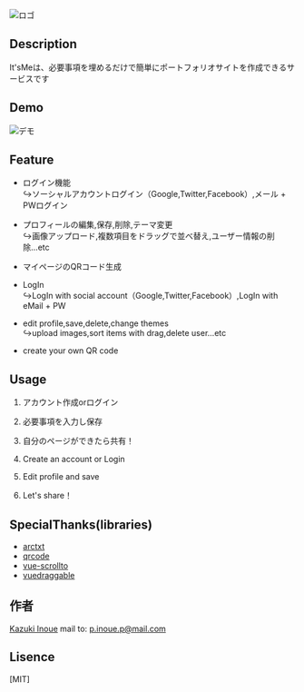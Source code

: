 ![ロゴ](https://firebasestorage.googleapis.com/v0/b/profs-941da.appspot.com/o/images%2Fezgif.com-resize.png?alt=media&token=c8494a8c-c9ca-42b8-bdef-5d9ac31aac35)

## Description

It'sMeは、必要事項を埋めるだけで簡単にポートフォリオサイトを作成できるサービスです

## Demo

![デモ](https://firebasestorage.googleapis.com/v0/b/profs-941da.appspot.com/o/images%2Fdemo2.gif?alt=media&token=8fddeaa8-90c5-407b-91e9-fd1bb535a184)

## Feature

- ログイン機能  
↪︎ソーシャルアカウントログイン（Google,Twitter,Facebook）,メール + PWログイン
- プロフィールの編集,保存,削除,テーマ変更  
↪︎画像アップロード,複数項目をドラッグで並べ替え,ユーザー情報の削除...etc
- マイページのQRコード生成

- LogIn  
↪︎LogIn with social account（Google,Twitter,Facebook）,LogIn with eMail + PW
- edit profile,save,delete,change themes  
↪︎upload images,sort items with drag,delete user...etc
- create your own QR code

## Usage

1. アカウント作成orログイン
2. 必要事項を入力し保存
3. 自分のページができたら共有！

1. Create an account or Login
2. Edit profile and save
3. Let's share！

## SpecialThanks(libraries)
- [arctxt](https://www.npmjs.com/package/arctxt)
- [qrcode](https://www.npmjs.com/package/qrcode)
- [vue-scrollto](https://www.npmjs.com/package/vue-scrollto)
- [vuedraggable](https://www.npmjs.com/package/vuedraggable)

## 作者

[Kazuki Inoue](https://github.com/kz422)
mail to: p.inoue.p@mail.com

## Lisence

[MIT]

